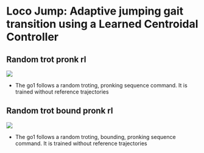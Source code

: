 # Loco Jump: Adaptive jumping gait transition using a Learned Centroidal Controller

## Random trot pronk rl
![](./media/random_pronk_trot.gif)
* The go1 follows a random troting, pronking sequence command. It is trained without reference trajectories

## Random trot bound pronk rl
![](./media/random_trot_bound_pronk_rl.gif)
* The go1 follows a random troting, bounding, pronking sequence command. It is trained without reference trajectories
